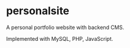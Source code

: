 # personalsite

A personal portfolio website with backend CMS.

Implemented with MySQL, PHP, JavaScript.